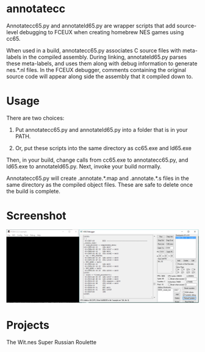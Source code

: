 # annotatecc

Annotatecc65.py and annotateld65.py are wrapper scripts that add source-level debugging to FCEUX when creating homebrew NES games using cc65.

When used in a build, annotatecc65.py associates C source files with meta-labels in the compiled assembly. During linking, annotateld65.py parses these meta-labels, and uses them along with debug information to generate nes.*.nl files. In the FCEUX debugger, comments containing the original source code will appear along side the assembly that it compiled down to.

# Usage

There are two choices:

1) Put annotatecc65.py and annotateld65.py into a folder that is in your PATH.

2) Or, put these scripts into the same directory as cc65.exe and ld65.exe

Then, in your build, change calls from cc65.exe to annotatecc65.py, and ld65.exe to annotateld65.py. Next, invoke your build normally.

Annotatecc65.py will create .annotate.\*.map and .annotate.\*.s files in the same directory as the compiled object files. These are safe to delete once the build is complete.

# Screenshot

![Source-level debugging in FCEUX](/screenshot/annotatecc.png?raw=true)

# Projects

The Wit.nes
Super Russian Roulette
